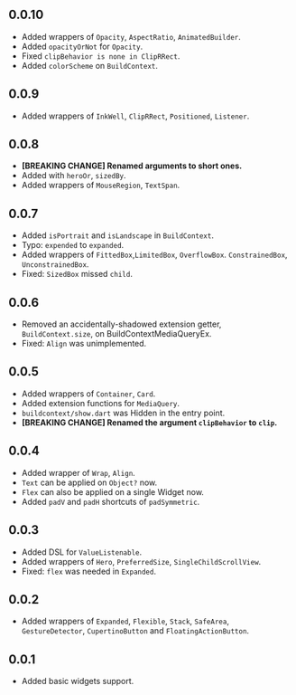 ## 0.0.10

* Added wrappers of `Opacity`, `AspectRatio`, `AnimatedBuilder`.
* Added `opacityOrNot` for `Opacity`.
* Fixed `clipBehavior is none in ClipRRect`.
* Added `colorScheme` on `BuildContext`.

## 0.0.9

* Added wrappers of `InkWell`, `ClipRRect`, `Positioned`, `Listener`.

## 0.0.8

* **[BREAKING CHANGE] Renamed arguments to short ones.**
* Added with `heroOr`, `sizedBy`.
* Added wrappers of `MouseRegion`, `TextSpan`.

## 0.0.7

* Added `isPortrait` and `isLandscape` in `BuildContext`.
* Typo: `expended` to `expanded`.
* Added wrappers of `FittedBox`,`LimitedBox`, `OverflowBox`. `ConstrainedBox`, `UnconstrainedBox`.
* Fixed: `SizedBox` missed `child`.

## 0.0.6

* Removed an accidentally-shadowed extension getter, `BuildContext.size`, on BuildContextMediaQueryEx.
* Fixed: `Align` was unimplemented.

## 0.0.5

* Added wrappers of `Container`, `Card`.
* Added extension functions for `MediaQuery`.
* `buildcontext/show.dart` was Hidden in the entry point.
* **[BREAKING CHANGE] Renamed the argument `clipBehavior` to `clip`.**

## 0.0.4

* Added wrapper of `Wrap`, `Align`.
* `Text` can be applied on `Object?` now.
* `Flex` can also be applied on a single Widget now.
* Added `padV` and `padH` shortcuts of `padSymmetric`.

## 0.0.3

* Added DSL for `ValueListenable`.
* Added wrappers of `Hero`, `PreferredSize`, `SingleChildScrollView`.
* Fixed: `flex` was needed in `Expanded`.

## 0.0.2

* Added wrappers of `Expanded`, `Flexible`, `Stack`, `SafeArea`, `GestureDetector`, `CupertinoButton`
  and `FloatingActionButton`.

## 0.0.1

* Added basic widgets support.
